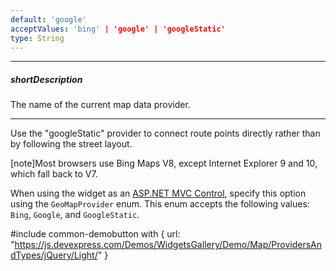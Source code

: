 ```yaml
---
default: 'google'
acceptValues: 'bing' | 'google' | 'googleStatic'
type: String
---
```

---
##### shortDescription
The name of the current map data provider.

---
Use the "googleStatic" provider to connect route points directly rather than by following the street layout.

[note]Most browsers use Bing Maps V8, except Internet Explorer 9 and 10, which fall back to V7. 

When using the widget as an [ASP.NET MVC Control](/concepts/35%20ASP.NET%20MVC%20Controls/20%20Fundamentals '/Documentation/Guide/ASP.NET_MVC_Controls/Fundamentals/'), specify this option using the `GeoMapProvider` enum. This enum accepts the following values: `Bing`, `Google`, and `GoogleStatic`.

#include common-demobutton with {
    url: "https://js.devexpress.com/Demos/WidgetsGallery/Demo/Map/ProvidersAndTypes/jQuery/Light/"
}